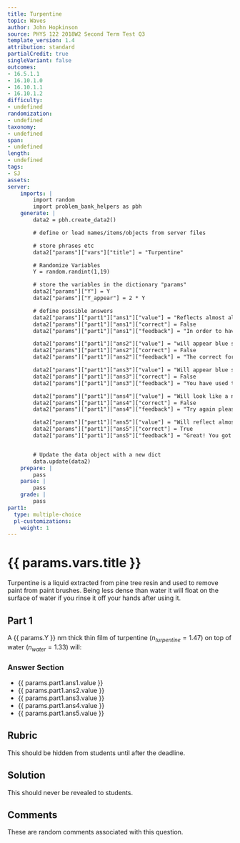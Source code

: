 ```yaml
---
title: Turpentine
topic: Waves
author: John Hopkinson
source: PHYS 122 2018W2 Second Term Test Q3
template_version: 1.4
attribution: standard
partialCredit: true
singleVariant: false
outcomes:
- 16.5.1.1
- 16.10.1.0
- 16.10.1.1
- 16.10.1.2
difficulty:
- undefined
randomization:
- undefined
taxonomy:
- undefined
span:
- undefined
length:
- undefined
tags:
- SJ
assets:
server:
    imports: |
        import random
        import problem_bank_helpers as pbh
    generate: |
        data2 = pbh.create_data2()

        # define or load names/items/objects from server files

        # store phrases etc
        data2["params"]["vars"]["title"] = "Turpentine"

        # Randomize Variables
        Y = random.randint(1,19)

        # store the variables in the dictionary "params"
        data2["params"]["Y"] = Y
        data2["params"]["Y_appear"] = 2 * Y

        # define possible answers
        data2["params"]["part1"]["ans1"]["value"] = "Reflects almost all light hitting it since light reflects with the same phase from both surfaces and the path length difference is much less than the wavelength of the visible light."
        data2["params"]["part1"]["ans1"]["correct"] = False
        data2["params"]["part1"]["ans1"]["feedback"] = "In order to have constructive interference of reflected blue light, we need a path length difference of ($λ_{blue}$)/(2*$n_{turpentine}$) which is equal to 136 nm. No light will be reflected from this thin film since our path length is much less than the required difference(path length<<136nm)."

        data2["params"]["part1"]["ans2"]["value"] = "will appear blue since ($λ_{blue}$)/2 = $" + str(data2["params"]["Y_appear"]) + " nm$"
        data2["params"]["part1"]["ans2"]["correct"] = False
        data2["params"]["part1"]["ans2"]["feedback"] = "The correct formula for this question is ($λ_{blue}$)/(2*$n_{turpentine}$). In order to have constructive interference of reflected blue light, we need a path length difference of ($λ_{blue}$)/(2*$n_{turpentine}$)= (400nm)/(2 x 1.47)=136nm. No light will be reflected from this thin film since our path length is much less than the required difference(path length<<136nm)."

        data2["params"]["part1"]["ans3"]["value"] = "Will appear blue since ($λ_{blue}$)/(2*$n_{turpentine}$)= $" + str(data2["params"]["Y_appear"]) + " nm$ "
        data2["params"]["part1"]["ans3"]["correct"] = False
        data2["params"]["part1"]["ans3"]["feedback"] = "You have used the correct formula however the answer is (400nm)/(2 x 1.47)=136nm and not 20 nm. In order to have constructive interference of reflected blue light, we need a path length difference of ($λ_{blue}$)/(2*$n_{turpentine}$)= (400nm)/(2 x 1.47)=136nm. No light will be reflected from this thin film since our path length is much less than the required difference(path length<<136nm)."

        data2["params"]["part1"]["ans4"]["value"] = "Will look like a normal water surface since both water and turpentine are transparent."
        data2["params"]["part1"]["ans4"]["correct"] = False
        data2["params"]["part1"]["ans4"]["feedback"] = "Try again please!"

        data2["params"]["part1"]["ans5"]["value"] = "Will reflect almost no light as light reflects with different phases from each surface and the path length difference is much less than the wavelength of visible light."
        data2["params"]["part1"]["ans5"]["correct"] = True
        data2["params"]["part1"]["ans5"]["feedback"] = "Great! You got it.  In order to have constructive interference of reflected blue light, we need a path length difference of ($λ_{blue}$)/(2*$n_{turpentine}$)= (400nm)/(2 x 1.47)=136nm. No light will be reflected from this thin film since our path length is much less than the required difference(path length<<136nm)"


        # Update the data object with a new dict
        data.update(data2)
    prepare: |
        pass
    parse: |
        pass
    grade: |
        pass
part1:
  type: multiple-choice
  pl-customizations:
    weight: 1
---
```

# {{ params.vars.title }}

Turpentine is a liquid extracted from pine tree resin and used to remove paint from paint brushes. Being less dense than water it will float on the surface of water if you rinse it off your hands after using it.

## Part 1

A {{ params.Y }} nm thick thin film of turpentine ($n_{turpentine}=1.47$) on top of water ($n_{water}=1.33$) will:


### Answer Section

- {{ params.part1.ans1.value }}
- {{ params.part1.ans2.value }}
- {{ params.part1.ans3.value }}
- {{ params.part1.ans4.value }}
- {{ params.part1.ans5.value }}

## Rubric

This should be hidden from students until after the deadline.

## Solution

This should never be revealed to students.

## Comments

These are random comments associated with this question.
